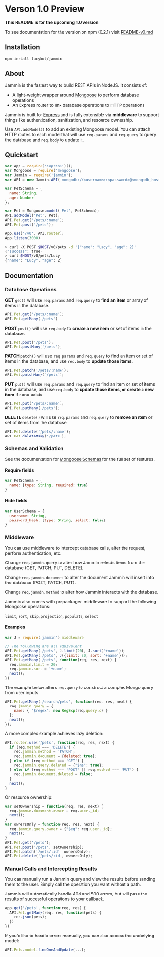 # Verson 1.0 Preview
**This README is for the upcoming 1.0 version**

To see documentation for the version on npm (0.2.1) visit
[README-v0.md](README-v0.md)

## Installation
```npm install lucybot/jammin```

## About
Jammin is the fastest way to build REST APIs in NodeJS. It consists of:
* A light-weight wrapper around [Mongoose](http://mongoosejs.com/) to perform database operations
* An Express router to link database operations to HTTP operations

Jammin is built for [Express](http://expressjs.com/) and is fully extensible via **middleware** to support things like authentication, sanitization, and resource ownership.

Use ```API.addModel()``` to add an existing Mongoose model. You can attach HTTP routes to each model that will use ```req.params``` and ```req.query``` to query the database and ```req.body``` to update it.

## Quickstart

```js
var App = require('express')();
var Mongoose = require('mongoose');
var Jammin = require('jammin');
var API = new Jammin.API('mongodb://<username>:<password>@<mongodb_host>');

var PetSchema = {
  name: String,
  age: Number
};

var Pet = Mongoose.model('Pet', PetSchema);
API.addModel('Pet', Pet);
API.Pet.get('/pets/:name');
API.Pet.post('/pets');

App.use('/v0', API.router);
App.listen(3000);
```

```bash
> curl -X POST $HOST/v0/pets -d '{"name": "Lucy", "age": 2}'
{"success": true}
> curl $HOST/v0/pets/Lucy
{"name": "Lucy", "age": 2}
```

## Documentation

### Database Operations

**GET**
```get()``` will use ```req.params``` and ```req.query``` to **find an item** or array of items in the database.
```js
API.Pet.get('/pets/:name');
API.Pet.getMany('/pets')
```
**POST**
```post()``` will use ```req.body``` to **create a new item** or set of items in the database.
```js
API.Pet.post('/pets');
API.Pet.postMany('/pets');
```
**PATCH**
```patch()``` will use ```req.params``` and ```req.query``` to find an item or set of items in the database, and use ```req.body``` to **update those items**.
```js
API.Pet.patch('/pets/:name');
API.Pet.patchMany('/pets');
```
**PUT**
```put()``` will use ```req.params``` and ```req.query``` to find an item or set of items in the database, and use ```req.body``` to **update those items, or create a new item** if none exists
```js
API.Pet.put('/pets/:name');
API.Pet.putMany('/pets');
```
**DELETE**
```delete()``` will use ```req.params``` and ```req.query``` to **remove an item** or set of items from the database
```js
API.Pet.delete('/pets/:name');
API.Pet.deleteMany('/pets');
```

### Schemas and Validation
See the documentation for [Mongoose Schemas](http://mongoosejs.com/docs/guide.html) for the full set of features.
#### Require fields
```js
var PetSchema = {
  name: {type: String, required: true}
}
```
#### Hide fields
```js
var UserSchema = {
  username: String,
  password_hash: {type: String, select: false}
}
```

### Middleware
You can use middleware to intercept database calls, alter the request, perform authentication, etc.

Change ```req.jammin.query``` to alter how Jammin selects items from the database (GET, PATCH, PUT, DELETE).

Change ```req.jammin.document``` to alter the document Jammin will insert into the database (POST, PATCH, PUT).

Change ```req.jammin.method``` to alter how Jammin interacts with the database.

Jammin also comes with prepackaged middleware to support the following Mongoose operations:

`limit`, `sort`, `skip`, `projection`, `populate`, `select`

#### Examples
```js
var J = require('jammin').middleware

// The following are all equivalent
API.Pet.getMany('/pets', J.limit(20), J.sort('+name'));
API.Pet.getMany('/pets', J({limit: 20, sort: '+name'}));
API.Pet.getMany('/pets', function(req, res, next) {
  req.jammin.limit = 20;
  req.jammin.sort = '+name';
  next();
})

```

The example below alters ```req.query``` to construct a complex Mongo query from user inputs.
```js
API.Pet.getMany('/search/pets', function(req, res, next) {
  req.jammin.query = {
    name: { "$regex": new RegExp(req.query.q) }
  };
  next();
});
```
A more complex example achieves lazy deletion:
```js
API.router.use('/pets', function(req, res, next) {
  if (req.method === 'DELETE') {
    req.jammin.method = 'PATCH';
    req.jammin.document = {deleted: true};
  } else if (req.method === 'GET') {
    req.jammin.query.deleted = {"$ne": true};
  } else if (req.method === 'POST' || req.method === 'PUT') {
    req.jammin.document.deleted = false;
  }
  next();
}
```
Or resource ownership:
```js
var setOwnership = function(req, res, next) {
  req.jammin.document.owner = req.user._id;
  next();
}
var ownersOnly = function(req, res, next) {
  req.jammin.query.owner = {"$eq": req.user._id};
  next();
}
API.Pet.get('/pets');
API.Pet.post('/pets', setOwnership);
API.Pet.patch('/pets/:id', ownersOnly);
API.Pet.delete('/pets/:id', ownersOnly);
```

### Manual Calls and Intercepting Results
You can manually run a Jammin query and view the results before sending them to the user. Simply call the operation you want without a path.

Jammin will automatically handle 404 and 500 errors, but will pass the results of successful operations to your callback.

```js
app.get('/pets', function(req, res) {
  API.Pet.getMany(req, res, function(pets) {
    res.json(pets);
  })
})
```

If you'd like to handle errors manually, you can also access the underlying model:

```js
API.Pets.model.findOneAndUpdate(...);
```
